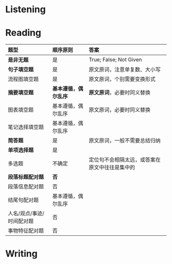 # Listening

# Reading

|题型|顺序原则|答案|
|:----|:----|:----|
|**是非无题**|是|True; False; Not Given|
|**句子填空题**|是|原文原词，注意单复数、大小写|
|流程图填空题|是|原文原词，个别需要变换形式|
|**摘要填空题**|**基本遵循，偶尔乱序**|**原文原词**，必要时同义替换|
|图表填空题|基本遵循，偶尔乱序|原文原词，必要时同义替换|
|笔记选择填空题|基本遵循，偶尔乱序| |
|**简答题**|是|原文原词，一般不需要总结归纳|
|**单项选择题**|是| |
|多选题|不确定|定位句不会相隔太远，或答案在原文中往往是集中的|
|**段落标题配对题**|**否**| |
|段落信息配对题|否| |
|结尾句配对题|基本遵循，偶尔乱序| |
|人名/观点/事迹/时间配对题|否| |
|事物特征配对题|否| |

# Writing


